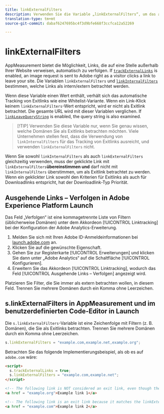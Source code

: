 ```yaml
---
title: linkExternalFilters
description: Verwenden Sie die Variable „linkExternalFilters“, um das automatische Tracking von Exitlinks zu unterstützen.
translation-type: tm+mt
source-git-commit: dabaf6247695bc4f3d9bfe668f3ccfca12a52269

---
```



# linkExternalFilters

AppMeasurement bietet die Möglichkeit, Links, die auf eine Stelle außerhalb Ihrer Website verweisen, automatisch zu verfolgen. If [`trackExternalLinks`](trackexternallinks.md) is enabled, an image request is sent to Adobe right as a visitor clicks a link to leave your site. Die Variablen `linkExternalFilters` und [`linkInternalFilters`](linkinternalfilters.md) bestimmen, welche Links als intern/extern betrachtet werden.

Wenn diese Variable einen Wert enthält, verhält sich das automatische Tracking von Exitlinks wie eine Whitelist-Variante. Wenn ein Link-Klick keinem `linkExternalFilters`-Wert entspricht, wird er nicht als Exitlink betrachtet. Die gesamte URL wird mit dieser Variablen verglichen. If [`linkLeaveQueryString`](linkleavequerystring.md) is enabled, the query string is also examined.

>[!TIP] Verwenden Sie diese Variable nur, wenn Sie genau wissen, welche Domänen Sie als Exitlinks betrachten möchten. Viele Unternehmen stellen fest, dass die Verwendung von `linkInternalFilters` für das Tracking von Exitlinks ausreicht, und verwenden `linkExternalFilters` nicht.

Wenn Sie sowohl `linkInternalFilters` als auch `linkExternalFilters` gleichzeitig verwenden, muss der geklickte Link mit `linkExternalFilters`**übereinstimmen und** darf nicht mit `linkInternalFilters` überstimmen, um als Exitlink betrachtet zu werden. Wenn ein geklickter Link sowohl den Kriterien für Exitlinks als auch für Downloadlinks entspricht, hat der Downloadlink-Typ Priorität.

## Ausgehende Links – Verfolgen in Adobe Experience Platform Launch

Das Feld „Verfolgen“ ist eine kommagetrennte Liste von Filtern (üblicherweise Domänen) unter dem Akkordeon [!UICONTROL Linktracking] bei der Konfiguration der Adobe Analytics-Erweiterung.

1. Melden Sie sich mit Ihren Adobe ID-Anmeldeinformationen bei [launch.adobe.com](https://launch.adobe.com) an.
2. Klicken Sie auf die gewünschte Eigenschaft.
3. Gehen Sie zur Registerkarte [!UICONTROL Erweiterungen] und klicken Sie dann unter „Adobe Analytics“ auf die Schaltfläche [!UICONTROL Konfigurieren].
4. Erweitern Sie das Akkordeon [!UICONTROL Linktracking], wodurch das Feld [!UICONTROL Ausgehende Links – Verfolgen] angezeigt wird.

Platzieren Sie Filter, die Sie immer als extern betrachten wollen, in diesem Feld. Trennen Sie mehrere Domänen durch ein Komma ohne Leerzeichen.

## s.linkExternalFilters in AppMeasurement und im benutzerdefinierten Code-Editor in Launch

Die `s.linkExternalFilters`-Variable ist eine Zeichenfolge mit Filtern (z. B. Domänen), die Sie als Exitlinks betrachten. Trennen Sie mehrere Domänen durch ein Komma ohne Leerzeichen.

```js
s.linkExternalFilters = "example.com,example.net,example.org";
```

Betrachten Sie das folgende Implementierungsbeispiel, als ob es auf `adobe.com` wäre:

```html
<script>
  s.trackExternalLinks = true;
  s.linkExternalFilters = "example.com,example.net";
</script>

<!-- The following link is NOT considered an exit link, even though the link is outside adobe.com -->
<a href = "example.org">Example link 1</a>

<!-- The following link is an exit link because it matches the linkExternalFilters whitelist -->
<a href = "example.com">Example link 2</a>
```
